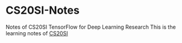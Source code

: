 # CS20SI-Notes
Notes of CS20SI TensorFlow for Deep Learning Research
This is the learning notes of [CS20SI](http://web.stanford.edu/class/cs20si/syllabus.html)
